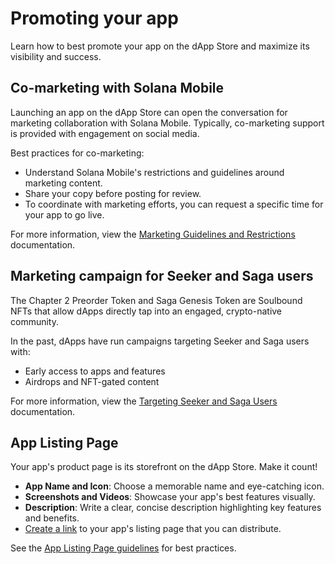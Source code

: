 # Promoting your app

Learn how to best promote your app on the dApp Store and maximize its visibility and success.

## Co-marketing with Solana Mobile

Launching an app on the dApp Store can open the conversation for marketing collaboration with Solana Mobile. Typically, co-marketing support is
provided with engagement on social media.

Best practices for co-marketing:

- Understand Solana Mobile's restrictions and guidelines around marketing content.
- Share your copy before posting for review.
- To coordinate with marketing efforts, you can request a specific time for your app to go live.

For more information, view the [Marketing Guidelines and Restrictions](/marketing/marketing-guidelines) documentation.

## Marketing campaign for Seeker and Saga users

The Chapter 2 Preorder Token and Saga Genesis Token are Soulbound NFTs that allow dApps directly tap into an engaged, crypto-native community.

In the past, dApps have run campaigns targeting Seeker and Saga users with:

- Early access to apps and features
- Airdrops and NFT-gated content

For more information, view the [Targeting Seeker and Saga Users](/marketing/targeting-seeker-users/) documentation.

## App Listing Page

Your app's product page is its storefront on the dApp Store. Make it count!

- **App Name and Icon**: Choose a memorable name and eye-catching icon.
- **Screenshots and Videos**: Showcase your app's best features visually.
- **Description**: Write a clear, concise description highlighting key features and benefits.
- [Create a link](/dapp-publishing/link-to-dapp-listing-page) to your app's listing page that you can distribute.

See the [App Listing Page guidelines](/dapp-publishing/listing-page-guidelines) for best practices.
